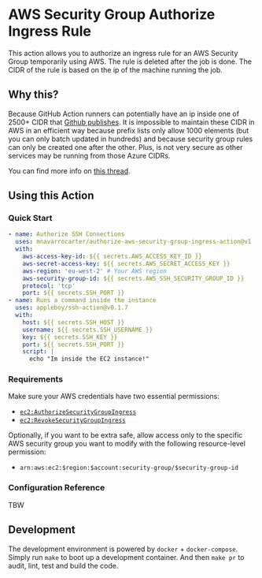 # AWS Security Group Authorize Ingress Rule

This action allows you to authorize an ingress rule for an AWS Security Group temporarily using AWS. 
The rule is deleted after the job is done. The CIDR of the rule is based on the ip of the machine running the
job.

## Why this?

Because GitHub Action runners can potentially have an ip inside one of 2500+ CIDR that [Github publishes][meta].
It is impossible to maintain these CIDR in AWS in an efficient way because prefix lists only allow 1000 elements
(but you can only batch updated in hundreds) and because security group rules can only be created one
after the other. Plus, is not very secure as other services may be running from those Azure CIDRs.

You can find more info on [this thread][thread].

## Using this Action

### Quick Start

```yaml
- name: Authorize SSH Connections
  uses: mnavarrocarter/authorize-aws-security-group-ingress-action@v1
  with:
    aws-access-key-id: ${{ secrets.AWS_ACCESS_KEY_ID }}
    aws-secret-access-key: ${{ secrets.AWS_SECRET_ACCESS_KEY }}
    aws-region: 'eu-west-2' # Your AWS region
    aws-security-group-id: ${{ secrets.AWS_SSH_SECURITY_GROUP_ID }}
    protocol: 'tcp'
    port: ${{ secrets.SSH_PORT }}
- name: Runs a command inside the instance
  uses: appleboy/ssh-action@v0.1.7
  with:
    host: ${{ secrets.SSH_HOST }}
    username: ${{ secrets.SSH_USERNAME }}
    key: ${{ secrets.SSH_KEY }}
    port: ${{ secrets.SSH_PORT }}
    script: |
      echo "Im inside the EC2 instance!"
```

### Requirements

Make sure your AWS credentials have two essential permissions:
- [`ec2:AuthorizeSecurityGroupIngress`][authorize]
- [`ec2:RevokeSecurityGroupIngress`][revoke]

Optionally, if you want to be extra safe, allow access only to the specific AWS security group you want to modify
with the following resource-level permission:
- `arn:aws:ec2:$region:$account:security-group/$security-group-id`

### Configuration Reference

TBW

## Development

The development environment is powered by `docker` + `docker-compose`. Simply run `make` to boot up a development
container. And then `make pr` to audit, lint, test and build the code.

[thread]: https://github.com/orgs/community/discussions/26719
[meta]: https://api.github.com/meta
[authorize]: https://iam.cloudonaut.io/reference/ec2/AuthorizeSecurityGroupIngress.html
[revoke]: https://iam.cloudonaut.io/reference/ec2/RevokeSecurityGroupIngress.html